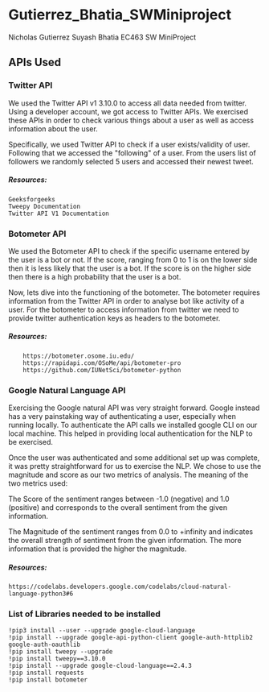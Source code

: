 # Gutierrez_Bhatia_SWMiniproject
Nicholas Gutierrez Suyash Bhatia EC463 SW MiniProject 
## APIs Used

### Twitter API
We used the Twitter API v1 3.10.0 to access all data needed from twitter.
Using a developer account, we got access to Twitter APIs. We exercised these 
APIs in order to check various things about a user as well as access information 
about the user.

Specifically, we used Twitter API to check if a user exists/validity of user. 
Following that we accessed the "following" of a user. From the users list of followers
we randomly selected 5 users and accessed their newest tweet.

##### Resources:
    Geeksforgeeks
    Tweepy Documentation
    Twitter API V1 Documentation
### Botometer API
We used the Botometer API to check if the specific username entered by the user
is a bot or not. If the score, ranging from 0 to 1 is on the lower side then
it is less likely that the user is a bot. If the score is on the higher side then there
is a high probability that the user is a bot.

Now, lets dive into the functioning of the botometer. The botometer requires information from the 
Twitter API in order to analyse bot like activity of a user. For the botometer 
to access information from twitter we need to provide twitter authentication keys 
as headers to the botometer.

##### Resources: 
        https://botometer.osome.iu.edu/
        https://rapidapi.com/OSoMe/api/botometer-pro
        https://github.com/IUNetSci/botometer-python
### Google Natural Language API
Exercising the Google natural API was very straight forward. Google instead has a very painstaking 
way of authenticating a user, especially when running locally. To authenticate the API calls we 
installed google CLI on our local machine. This helped in providing local authentication for the NLP to 
be exercised. 

Once the user was authenticated and some additional set up was complete,
it was pretty straightforward for us to exercise the NLP. We chose to use the magnitude and
score as our two metrics of analysis. The meaning of the two metrics used:
    
The Score of the sentiment ranges between -1.0 (negative) and 1.0 (positive) and corresponds 
    to the overall sentiment from the given information.

The Magnitude of the sentiment ranges from 0.0 to +infinity and indicates the overall 
    strength of sentiment from the given information. The more information that is provided the higher the magnitude.
##### Resources:
    https://codelabs.developers.google.com/codelabs/cloud-natural-language-python3#6

### List of Libraries needed to be installed
    !pip3 install --user --upgrade google-cloud-language
    !pip install --upgrade google-api-python-client google-auth-httplib2 google-auth-oauthlib
    !pip install tweepy --upgrade
    !pip install tweepy==3.10.0
    !pip install --upgrade google-cloud-language==2.4.3
    !pip install requests
    !pip install botometer


